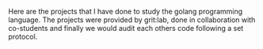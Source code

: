 Here are the projects that I have done to study the golang programming language. The projects were provided by grit:lab,
done in collaboration with co-students and finally we would audit each others code following a set protocol.
